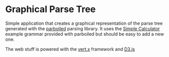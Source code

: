 # Graphical Parse Tree

Simple application that creates a graphical representation of the parse tree generated with the [parboiled](http://parboiled.org/) parsing library. It uses
the [Simple Calculator](https://github.com/sirthias/parboiled/wiki/Simple-Calculator) example grammar provided with parboiled but
should be easy to add a new one.

The web stuff is powered with the [vert.x](http://vertx.io/) framework and [D3.js](http://d3js.org/)